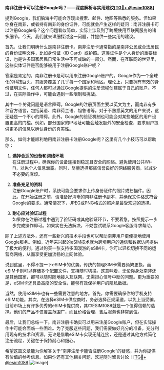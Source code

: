 **南非注册卡可以注册Google吗？——深度解析与实用建议[[TG💪+ @esim1088](https://t.me/s/esim1088)]**

提到Google，我们脑海中可能会浮现出搜索、邮件、地图等熟悉的服务。但如果你身在南非，或者持有南非的身份证件，可能就会产生这样的疑问：南非注册卡可以注册Google吗？这个问题看似简单，实际上涉及到了跨境使用互联网服务的诸多细节。今天，我们就来详细探讨这一问题，并提供一些实用的建议。

首先，让我们明确什么是南非注册卡。南非注册卡通常指的是南非公民或合法居民的身份证明文件，比如身份证（ID Card）或护照。这类证件是个人身份的重要标识，也是许多国家居民日常生活中不可或缺的一部分。然而，在互联网的世界里，这些实体证件是否能够被用于注册Google账户呢？

答案是肯定的，南非注册卡是可以用来注册Google账户的。Google作为一个全球化的科技巨头，其服务覆盖了几乎每一个国家和地区。理论上，只要拥有有效的身份证明文件，任何人都可以通过Google提供的注册流程创建属于自己的账户。不过，在实际操作中，可能会遇到一些限制和挑战。

其中一个关键问题是语言障碍。Google的注册页面主要以英文为主，而南非有多种官方语言，包括英语、南非荷兰语、祖鲁语等。对于不熟悉英文的用户来说，这无疑是一个不小的障碍。此外，Google的验证机制也可能会对某些地区的用户设置更高的门槛。例如，部分国家的IP地址可能会触发额外的安全检查，要求用户提供更多的信息以确认身份的真实性。

那么，如何才能顺利地用南非注册卡注册Google呢？这里有几个小技巧可以帮助你：

1. **选择合适的设备和网络环境**  
   在注册过程中，确保你的设备连接到稳定且安全的网络。避免使用公共Wi-Fi，以免个人信息泄露。同时，尽量选择那些信誉良好的网络服务商，以减少不必要的麻烦。

2. **准备充足的资料**  
   注册Google账户时，系统可能会要求你上传身份证件的照片或扫描件。因此，在开始注册之前，请准备好清晰的南非注册卡副本，并确保文件格式符合Google的要求。通常情况下，JPEG或PNG格式的照片是最受欢迎的选择。

3. **耐心应对验证过程**  
   如果你在注册过程中遇到了验证码或其他验证环节，不要着急。按照提示一步步完成操作即可。如果实在无法解决，不妨尝试联系Google客服寻求帮助。

除了上述方法外，还有一些新兴的技术手段也可以帮助南非用户更便捷地使用Google服务。例如，近年来兴起的eSIM技术就为跨境用户的通信和数据访问提供了极大的便利。通过购买一张支持多国漫游的eSIM卡，你可以轻松切换不同的运营商网络，从而享受更加流畅的上网体验。

说到这里，不得不提一下eSIM卡的优势。传统的物理SIM卡需要频繁更换，而eSIM卡则可以存储多个配置文件，支持随时切换。这意味着，无论你身处南非还是其他国家，都可以随时随地接入互联网，无需担心信号中断的问题。更为重要的是，eSIM卡还具备高度的安全性，能够有效保护用户的隐私数据。

当然，使用eSIM卡也有一些需要注意的地方。首先，你需要确保你的手机支持eSIM功能。其次，在选择eSIM卡供应商时，务必选择正规渠道，以免上当受骗。目前市场上有许多优秀的eSIM卡提供商，其中ESIM1088就是一个值得信赖的选择。他们的产品不仅覆盖范围广，而且价格合理，售后服务也非常到位。

最后，让我们总结一下。南非注册卡确实可以用来注册Google账户，但在实际操作中可能会面临一些困难。为了克服这些问题，我们需要做好充分的准备，充分利用现有的技术和资源。无论是借助eSIM卡实现无缝连接，还是通过其他方式简化注册流程，关键在于保持耐心和细心。

希望这篇文章能为你解答关于“南非注册卡能否注册Google”的疑惑，并为你提供有价值的参考信息。如果你还有其他相关问题，欢迎随时留言讨论！[[TG💪+ @esim1088](https://t.me/s/esim1088) ![Image](https://i.postimg.cc/4NQfJmqS/Snipaste-2025-05-13-00-14-12.png)]